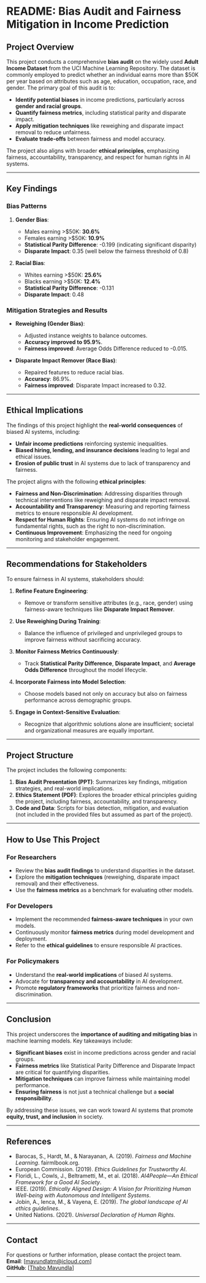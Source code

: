 # README: Bias Audit and Fairness Mitigation in Income Prediction

## Project Overview

This project conducts a comprehensive **bias audit** on the widely used **Adult Income Dataset** from the UCI Machine Learning Repository. The dataset is commonly employed to predict whether an individual earns more than $50K per year based on attributes such as age, education, occupation, race, and gender. The primary goal of this audit is to:

- **Identify potential biases** in income predictions, particularly across **gender and racial groups**.
- **Quantify fairness metrics**, including statistical parity and disparate impact.
- **Apply mitigation techniques** like reweighing and disparate impact removal to reduce unfairness.
- **Evaluate trade-offs** between fairness and model accuracy.

The project also aligns with broader **ethical principles**, emphasizing fairness, accountability, transparency, and respect for human rights in AI systems.

---

## Key Findings

### Bias Patterns
1. **Gender Bias**:
   - Males earning >$50K: **30.6%**
   - Females earning >$50K: **10.9%**
   - **Statistical Parity Difference**: -0.199 (indicating significant disparity)
   - **Disparate Impact**: 0.35 (well below the fairness threshold of 0.8)

2. **Racial Bias**:
   - Whites earning >$50K: **25.6%**
   - Blacks earning >$50K: **12.4%**
   - **Statistical Parity Difference**: -0.131
   - **Disparate Impact**: 0.48

### Mitigation Strategies and Results
- **Reweighing (Gender Bias)**:
  - Adjusted instance weights to balance outcomes.
  - **Accuracy improved to 95.9%**.
  - **Fairness improved**: Average Odds Difference reduced to -0.015.

- **Disparate Impact Remover (Race Bias)**:
  - Repaired features to reduce racial bias.
  - **Accuracy**: 86.9%.
  - **Fairness improved**: Disparate Impact increased to 0.32.

---

## Ethical Implications

The findings of this project highlight the **real-world consequences** of biased AI systems, including:
- **Unfair income predictions** reinforcing systemic inequalities.
- **Biased hiring, lending, and insurance decisions** leading to legal and ethical issues.
- **Erosion of public trust** in AI systems due to lack of transparency and fairness.

The project aligns with the following **ethical principles**:
- **Fairness and Non-Discrimination**: Addressing disparities through technical interventions like reweighing and disparate impact removal.
- **Accountability and Transparency**: Measuring and reporting fairness metrics to ensure responsible AI development.
- **Respect for Human Rights**: Ensuring AI systems do not infringe on fundamental rights, such as the right to non-discrimination.
- **Continuous Improvement**: Emphasizing the need for ongoing monitoring and stakeholder engagement.

---

## Recommendations for Stakeholders

To ensure fairness in AI systems, stakeholders should:
1. **Refine Feature Engineering**:
   - Remove or transform sensitive attributes (e.g., race, gender) using fairness-aware techniques like **Disparate Impact Remover**.
   
2. **Use Reweighing During Training**:
   - Balance the influence of privileged and unprivileged groups to improve fairness without sacrificing accuracy.

3. **Monitor Fairness Metrics Continuously**:
   - Track **Statistical Parity Difference**, **Disparate Impact**, and **Average Odds Difference** throughout the model lifecycle.

4. **Incorporate Fairness into Model Selection**:
   - Choose models based not only on accuracy but also on fairness performance across demographic groups.

5. **Engage in Context-Sensitive Evaluation**:
   - Recognize that algorithmic solutions alone are insufficient; societal and organizational measures are equally important.

---

## Project Structure

The project includes the following components:
1. **Bias Audit Presentation (PPT)**: Summarizes key findings, mitigation strategies, and real-world implications.
2. **Ethics Statement (PDF)**: Explores the broader ethical principles guiding the project, including fairness, accountability, and transparency.
3. **Code and Data**: Scripts for bias detection, mitigation, and evaluation (not included in the provided files but assumed as part of the project).

---

## How to Use This Project

### For Researchers
- Review the **bias audit findings** to understand disparities in the dataset.
- Explore the **mitigation techniques** (reweighing, disparate impact removal) and their effectiveness.
- Use the **fairness metrics** as a benchmark for evaluating other models.

### For Developers
- Implement the recommended **fairness-aware techniques** in your own models.
- Continuously monitor **fairness metrics** during model development and deployment.
- Refer to the **ethical guidelines** to ensure responsible AI practices.

### For Policymakers
- Understand the **real-world implications** of biased AI systems.
- Advocate for **transparency and accountability** in AI development.
- Promote **regulatory frameworks** that prioritize fairness and non-discrimination.

---

## Conclusion

This project underscores the **importance of auditing and mitigating bias** in machine learning models. Key takeaways include:
- **Significant biases** exist in income predictions across gender and racial groups.
- **Fairness metrics** like Statistical Parity Difference and Disparate Impact are critical for quantifying disparities.
- **Mitigation techniques** can improve fairness while maintaining model performance.
- **Ensuring fairness** is not just a technical challenge but a **social responsibility**.

By addressing these issues, we can work toward AI systems that promote **equity, trust, and inclusion** in society.

---

## References

- Barocas, S., Hardt, M., & Narayanan, A. (2019). *Fairness and Machine Learning*. fairmlbook.org.
- European Commission. (2019). *Ethics Guidelines for Trustworthy AI*.
- Floridi, L., Cowls, J., Beltrametti, M., et al. (2018). *AI4People—An Ethical Framework for a Good AI Society*.
- IEEE. (2019). *Ethically Aligned Design: A Vision for Prioritizing Human Well-being with Autonomous and Intelligent Systems*.
- Jobin, A., Ienca, M., & Vayena, E. (2019). *The global landscape of AI ethics guidelines*.
- United Nations. (2021). *Universal Declaration of Human Rights*.

---

## Contact

For questions or further information, please contact the project team.  
**Email**: [mavundlatm@icloud.com]  
**GitHub**: [[Thabo Mavundla](https://github.com/Thabo-Mavundla)]  

---


